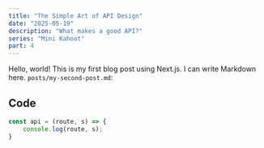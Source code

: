 ```yaml
---
title: "The Simple Art of API Design"
date: "2025-05-19"
description: "What makes a good API?"
series: "Mini Kahoot"
part: 4
---
```


Hello, world! This is my first blog post using Next.js. I can write Markdown here.
```posts/my-second-post.md```:

## Code

```js
const api = (route, s) => {
    console.log(route, s);
}
```